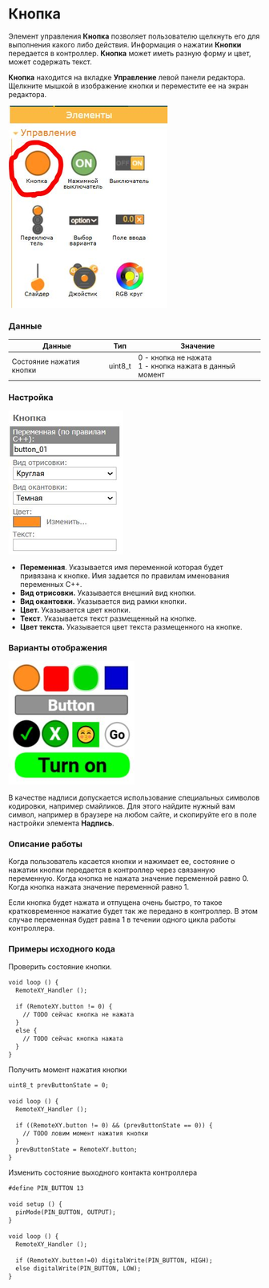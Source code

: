 # Кнопка

Элемент управления **Кнопка** позволяет пользователю щелкнуть его для выполнения какого либо действия. Информация о нажатии **Кнопки** передается в контроллер. **Кнопка** может иметь разную форму и цвет, может содержать текст.

**Кнопка** находится на вкладке **Управление** левой панели редактора. Щелкните мышкой в изображение кнопки и переместите ее на экран редактора.

![ru_01](ru_01.jpg)

### Данные

| Данные                   | Тип     | Значение                                                    |
| ------------------------ | ------- | ----------------------------------------------------------- |
| Состояние нажатия кнопки | uint8_t | 0 - кнопка не нажата<br />1 - кнопка нажата в данный момент |

### Настройка

![ru_03](ru_03.jpg)

- **Переменная**. Указывается имя переменной которая будет привязана к кнопке. Имя задается по правилам именования переменных C++. 
- **Вид отрисовки.** Указывается внешний вид кнопки. 
- **Вид окантовки.** Указывается вид рамки кнопки.
- **Цвет.** Указывается цвет кнопки.
- **Текст**. Указывается текст размещенный на кнопке.
- **Цвет текста.** Указывается цвет текста размещенного на кнопке.

### Варианты отображения

![en_02](en_02.jpg)

В качестве надписи допускается использование специальных символов кодировки, например смайликов. Для этого найдите нужный вам символ, например в браузере на любом сайте, и скопируйте его в поле настройки элемента **Надпись**.

### Описание работы

Когда пользователь касается кнопки и нажимает ее, состояние о нажатии кнопки передается в контроллер через связанную переменную. Когда кнопка не нажата значение переменной равно 0. Когда кнопка нажата значение переменной равно 1.

Если кнопка будет нажата и отпущена очень быстро, то такое кратковременное нажатие будет так же передано в контроллер. В этом случае переменная будет равна 1 в течении одного цикла работы контроллера.

### Примеры исходного кода

Проверить состояние кнопки.

```
void loop () {
  RemoteXY_Handler ();
  
  if (RemoteXY.button != 0) {
    // TODO сейчас кнопка не нажата
  }
  else {
    // TODO сейчас кнопка нажата
  }
}
```

Получить момент нажатия кнопки

```
uint8_t prevButtonState = 0;

void loop () {
  RemoteXY_Handler ();
  
  if ((RemoteXY.button != 0) && (prevButtonState == 0)) {
    // TODO ловим момент нажатия кнопки
  }
  prevButtonState = RemoteXY.button;
}
```

Изменить состояние выходного контакта контроллера

```
#define PIN_BUTTON 13

void setup () {
  pinMode(PIN_BUTTON, OUTPUT);
}

void loop () {
  RemoteXY_Handler ();
  
  if (RemoteXY.button!=0) digitalWrite(PIN_BUTTON, HIGH);
  else digitalWrite(PIN_BUTTON, LOW);
} 
```





